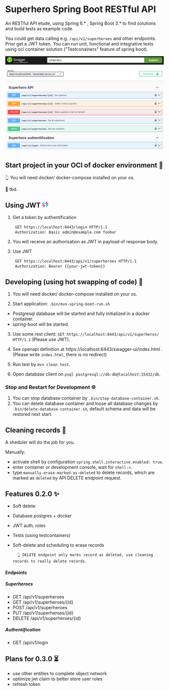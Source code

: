 # Superhero Spring Boot RESTful API
An RESTful API etude, using Spring 6.* , Spring Boot 3.* to find solutions and build tests as example code. 

You could get data calling e.g. `/api/v1/superheroes` and other endpoints. Prior get a JWT token. You can run unit, functional and integrative tests using oci container solution ("Testconainers" feature of spring boot). 


![Swagger UI](src/main/resources/static/img/swg.png)

## Start project in your OCI of docker environment 🐋

👆 You will need docker/ docker-compose installed on your os. 

🐋 tbd.

## Using JWT <img src="./src/main/resources/static/img/jwt_logo.svg" width="20">

1. Get a token by authentification

        GET https://localhost:8443/login HTTP/1.1
        Authorization: Basic admin@example.com foobar

2. You will receive an authorisation as JWT in payload of response body. 

3. Use JWT 

        GET https://localhost:8443/api/v1/superheroes HTTP/1.1
        Authorization: Bearer {{your-jwt-token}}

## Developing (using hot swapping of code) 🔧

1. You will need docker/ docker-compose installed on your os. 

2. Start application: `.bin/mvn-spring-boot-run.sh`
- Postgresql database will be started and fully initialized in a docker container.
- spring-boot will be started.

3. Use some rest client: `GET https://localhost:8443/api/v1/superheros/ HTTP/1.1` (Please use JWT).

4. See openapi definition at https://localhost:8443/swagger-ui/index.html . (Please write `index.html`, there is no redirect)

5. Run test by `mvn clean test`.

6. Open database client on `psql postgresql://db:db@localhost:15432/db`.

### Stop and Restart for Development ⚙️

1. You can stop database container by `.bin/stop-database-container.sh`.
2. You can delete database container and loose all database changes by `.bin/delete-database-container.sh`, default schema and data will be restored next start.

## Cleaning records 🧹

A sheduler will do the job for you.

Manually: 
- activate shell by configuration `spring.shell.interactive.enabled: true`.
- enter container or development console, wait for `shell:>`.
- type `manually-erase-marked-as-deleted` to delete records, which are marked as `deleted` by API DELETE endpoint request.

## Features 0.2.0 ✨

* Soft delete
* Database postgres + docker
* JWT auth, roles
* Tests (using testcontainers)
* Soft-delete and scheduling to erase records

        👆 DELETE endpoint only marks record as deleted, use cleaning records to really delete records.

#### Endpoints
##### Superheroes
* GET /api/v1/superheroes
* GET /api/v1/superheroes/{id}
* POST /api/v1/superheroes
* PUT /api/v1/superheroes/{id}
* DELETE /api/v1/superheroes/{id} 

##### Authentification
* GET /api/v1/login

## Plans for 0.3.0 ⏳

* use other entities to complete object network
* optimize jwt claim to better store user roles
* refresh token